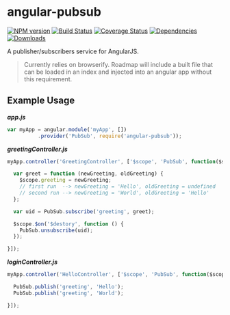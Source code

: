 angular-pubsub
===
[![NPM version](http://img.shields.io/npm/v/angular-pubsub.svg?style=flat)](https://www.npmjs.org/package/angular-pubsub) [![Build Status](http://img.shields.io/travis/tjlav5/angular-pubsub.svg?style=flat)](https://travis-ci.org/tjlav5/angular-pubsub) [![Coverage Status](http://img.shields.io/coveralls/tjlav5/angular-pubsub.svg?style=flat)](https://coveralls.io/r/tjlav5/angular-pubsub) [![Dependencies](http://img.shields.io/david/tjlav5/angular-pubsub.svg?style=flat)](https://www.npmjs.org/package/angular-pubsub) [![Downloads](http://img.shields.io/npm/dm/angular-pubsub.svg?style=flat)](https://www.npmjs.org/package/angular-pubsub)

A publisher/subscribers service for AngularJS.

> Currently relies on browserify.
  Roadmap will include a built file that can be loaded in an index
  and injected into an angular app without this requirement.

Example Usage
---

***app.js***

```javascript
var myApp = angular.module('myApp', [])
          .provider('PubSub', require('angular-pubsub'));
```

***greetingController.js***

```javascript
myApp.controller('GreetingController', ['$scope', 'PubSub', function($scope, PubSub) {

  var greet = function (newGreeting, oldGreeting) {
    $scope.greeting = newGreeting;
    // first run  --> newGreeting = 'Hello', oldGreeting = undefined
    // second run --> newGreeting = 'World', oldGreeting = 'Hello'
  };

  var uid = PubSub.subscribe('greeting', greet);

  $scope.$on('$destory', function () {
    PubSub.unsubscribe(uid);
  });

}]);
```

***loginController.js***

```javascript
myApp.controller('HelloController', ['$scope', 'PubSub', function($scope, PubSub) {

  PubSub.publish('greeting', 'Hello');
  PubSub.publish('greeting', 'World');

}]);
```
